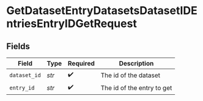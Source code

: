 # GetDatasetEntryDatasetsDatasetIDEntriesEntryIDGetRequest


## Fields

| Field                      | Type                       | Required                   | Description                |
| -------------------------- | -------------------------- | -------------------------- | -------------------------- |
| `dataset_id`               | *str*                      | :heavy_check_mark:         | The id of the dataset      |
| `entry_id`                 | *str*                      | :heavy_check_mark:         | The id of the entry to get |